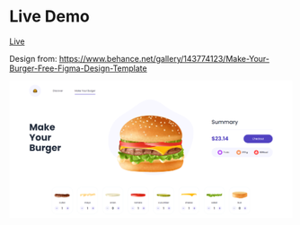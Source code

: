 # Live Demo
[Live](https://kasper-pawlowski.github.io/make-your-burger/)

Design from: https://www.behance.net/gallery/143774123/Make-Your-Burger-Free-Figma-Design-Template

![](src/assets/images/ss.png)
